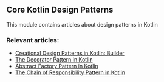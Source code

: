 ## Core Kotlin Design Patterns

This module contains articles about design patterns in Kotlin

### Relevant articles:
- [Creational Design Patterns in Kotlin: Builder](https://www.baeldung.com/kotlin/builder-pattern)
- [The Decorator Pattern in Kotlin](https://www.baeldung.com/kotlin/decorator-pattern)
- [Abstract Factory Pattern in Kotlin](https://www.baeldung.com/kotlin/abstract-factory-pattern)
- [The Chain of Responsibility Pattern in Kotlin](https://www.baeldung.com/kotlin/chain-of-responsibility-pattern)
